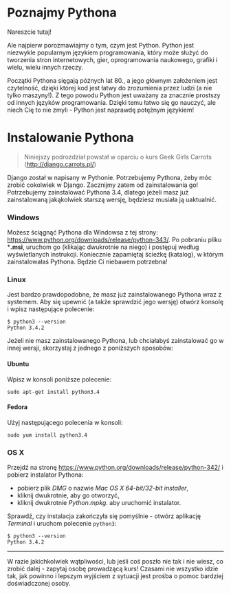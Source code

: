 # Poznajmy Pythona

Nareszcie tutaj!

Ale najpierw porozmawiajmy o tym, czym jest Python. Python jest niezwykle popularnym językiem programowania, który może służyć do tworzenia stron internetowych, gier, oprogramowania naukowego, grafiki i wielu, wielu innych rzeczy.

Początki Pythona sięgają późnych lat 80., a jego głównym założeniem jest czytelność, dzięki której kod jest łatwy do zrozumienia przez ludzi (a nie tylko maszyny!). Z tego powodu Python jest uważany za znacznie prostszy od innych języków programowania. Dzięki temu łatwo się go nauczyć, ale niech Cię to nie zmyli - Python jest naprawdę potężnym językiem!

# Instalowanie Pythona

> Niniejszy podrozdział powstał w oparciu o kurs Geek Girls Carrots (http://django.carrots.pl/)

Django został w napisany w Pythonie. Potrzebujemy Pythona, żeby móc zrobić cokolwiek w Django. Zacznijmy zatem od zainstalowania go! Potrzebujemy zainstalować Pythona 3.4, dlatego jeżeli masz już zainstalowaną jakąkolwiek starszą wersję, będziesz musiała ją uaktualnić.

### Windows

Możesz ściągnąć Pythona dla Windowsa z tej strony: https://www.python.org/downloads/release/python-343/. Po pobraniu pliku ***.msi**, uruchom go (klikając dwukrotnie na niego) i postępuj według wyświetlanych instrukcji. Koniecznie zapamiętaj ścieżkę (katalog), w którym zainstalowałaś Pythona. Będzie Ci niebawem potrzebna!

### Linux

Jest bardzo prawdopodobne, że masz już zainstalowanego Pythona wraz z systemem. Aby się upewnić (a także sprawdzić jego wersję) otwórz konsolę i wpisz następujące polecenie:

    $ python3 --version
    Python 3.4.2
    

Jeżeli nie masz zainstalowanego Pythona, lub chciałabyś zainstalować go w innej wersji, skorzystaj z jednego z poniższych sposobów:

#### Ubuntu

Wpisz w konsoli poniższe polecenie:

    sudo apt-get install python3.4
    

#### Fedora

Użyj następującego polecenia w konsoli:

    sudo yum install python3.4
    

### OS X

Przejdź na stronę https://www.python.org/downloads/release/python-342/ i pobierz instalator Pythona:

*   pobierz plik *DMG* o nazwie *Mac OS X 64-bit/32-bit installer*,
*   kliknij dwukrotnie, aby go otworzyć,
*   kliknij dwukrotnie *Python.mpkg*. aby uruchomić instalator.

Sprawdź, czy instalacja zakończyła się pomyślnie - otwórz aplikację *Terminal* i uruchom polecenie `python3`:

    $ python3 --version
    Python 3.4.2
    

* * *

W razie jakichkolwiek wątpliwości, lub jeśli coś poszło nie tak i nie wiesz, co zrobić dalej - zapytaj osobę prowadzącą kurs! Czasami nie wszystko idzie tak, jak powinno i lepszym wyjściem z sytuacji jest prośba o pomoc bardziej doświadczonej osoby.
